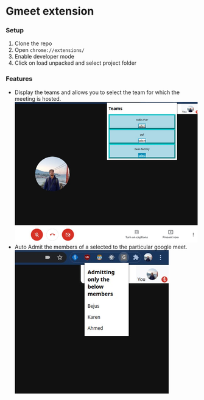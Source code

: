 # Gmeet extension

### Setup

1. Clone the repo
2. Open ```chrome://extensions/```
3. Enable developer mode
4. Click on load unpacked and select project folder

### Features
- Display the teams and allows you to select the team for which the meeting is hosted.
![image](ss1.jpeg)
- Auto Admit the members of a selected to the particular google meet. \
![image](ss2.jpeg)
